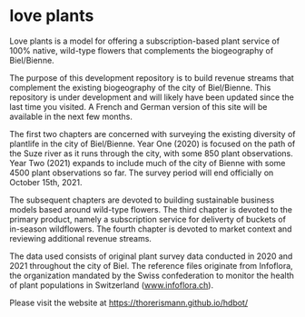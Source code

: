 # love plants

Love plants is a model for offering a subscription-based plant service of 100% native, wild-type flowers that complements the biogeography of Biel/Bienne.

The purpose of this development repository is to build revenue streams that complement the existing biogeography of the city of Biel/Bienne. This repository is under development and will likely have been updated since the last time you visited. A French and German version of this site will be available in the next few months.

The first two chapters are concerned with surveying the existing diversity of plantlife in the city of Biel/Bienne. Year One (2020) is focused on the path of the Suze river as it runs through the city, with some 850 plant observations. Year Two (2021) expands to include much of the city of Bienne with some 4500 plant observations so far. The survey period will end officially on October 15th, 2021.

The subsequent chapters are devoted to building sustainable business models based around wild-type flowers. The third chapter is devoted to the primary product, namely a subscription service for deliverty of buckets of in-season wildflowers. The fourth chapter is devoted to market context and reviewing additional revenue streams. 

The data used consists of original plant survey data conducted in 2020 and 2021 throughout the city of Biel. The reference files originate from Infoflora, the organization mandated by the Swiss confederation to monitor the health of plant populations in Switzerland (www.infoflora.ch).

Please visit the website at https://thorerismann.github.io/hdbot/


